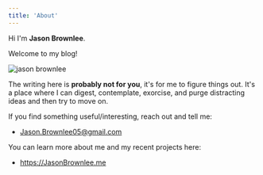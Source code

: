 ```yaml
---
title: 'About'
---
```


Hi I'm **Jason Brownlee**.

Welcome to my blog!

![jason brownlee](/blog/pics/profile_200.jpg)

The writing here is **probably not for you**, it's for me to figure things out. It's a place where I can digest, contemplate, exorcise, and purge distracting ideas and then try to move on.

If you find something useful/interesting, reach out and tell me:

* Jason.Brownlee05@gmail.com

You can learn more about me and my recent projects here:

* https://JasonBrownlee.me